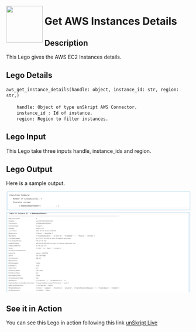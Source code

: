 [<img align="left" src="https://unskript.com/assets/favicon.png" width="100" height="100" style="padding-right: 5px">](https://unskript.com/assets/favicon.png) 
<h1>Get AWS Instances Details </h1>

## Description
This Lego gives the AWS EC2 Instances details.


## Lego Details

    aws_get_instance_details(handle: object, instance_id: str, region: str,)

        handle: Object of type unSkript AWS Connector.
        instance_id : Id of instance.
        region: Region to filter instances.

## Lego Input

This Lego take three inputs handle, instance_ids and region.

## Lego Output
Here is a sample output.

<img src="./1.png">
<img src="./2.png">



## See it in Action
You can see this Lego in action following this link [unSkript Live](https://unskript.com)